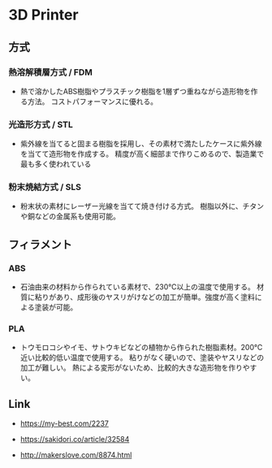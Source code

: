 # 3D Printer
## 方式
### 熱溶解積層方式 / FDM
- 熱で溶かしたABS樹脂やプラスチック樹脂を1層ずつ重ねながら造形物を作る方法。
  コストパフォーマンスに優れる。
### 光造形方式 / STL
- 紫外線を当てると固まる樹脂を採用し、その素材で満たしたケースに紫外線を当てて造形物を作成する。
  精度が高く細部まで作りこめるので、製造業で最も多く使われている
### 粉末焼結方式 / SLS
- 粉末状の素材にレーザー光線を当てて焼き付ける方式。
  樹脂以外に、チタンや銅などの金属系も使用可能。
## フィラメント
### ABS
- 石油由来の材料から作られている素材で、230℃以上の温度で使用する。
  材質に粘りがあり、成形後のヤスリがけなどの加工が簡単。強度が高く塗料による塗装が可能。
### PLA
- トウモロコシやイモ、サトウキビなどの植物から作られた樹脂素材。200℃近い比較的低い温度で使用する。
  粘りがなく硬いので、塗装やヤスリなどの加工が難しい。
  熱による変形がないため、比較的大きな造形物を作りやすい。
## Link
- https://my-best.com/2237
- https://sakidori.co/article/32584

- http://makerslove.com/8874.html
